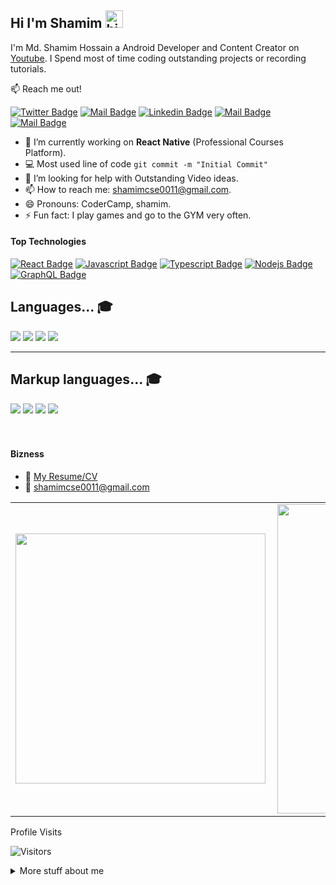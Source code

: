 ## Hi I'm Shamim <img src="https://user-images.githubusercontent.com/1303154/88677602-1635ba80-d120-11ea-84d8-d263ba5fc3c0.gif" width="28px" alt="hi">

I'm Md. Shamim Hossain a Android Developer and Content Creator on [Youtube](https://youtube.com/codercamp). I Spend most of time coding outstanding projects or recording tutorials.

:mailbox: Reach me out!

[![Twitter Badge](https://img.shields.io/badge/-@shamimcse-1ca0f1?style=flat&labelColor=1ca0f1&logo=twitter&logoColor=white&link=https://twitter.com/md_shamimcse)](https://twitter.com/md_shamimcse) [![Mail Badge](https://img.shields.io/badge/-CoderCamp-e74c3c?style=flat&labelColor=e74c3c&logo=youtube&logoColor=white)](https://youtube.com/CoderCamp) [![Linkedin Badge](https://img.shields.io/badge/-shamim-0e76a8?style=flat&labelColor=0e76a8&logo=linkedin&logoColor=white)](https:www.linkedin.com/in/md-shamim-hossain-0b4a75174/) [![Mail Badge](https://img.shields.io/badge/-@shamimmcse1-e84393?style=flat&labelColor=e84393&logo=instagram&logoColor=white)](https://www.instagram.com/shamimcse0011/) [![Mail Badge](https://img.shields.io/badge/-shamim-c0392b?style=flat&labelColor=c0392b&logo=gmail&logoColor=white)](mailto:mdshamimh529@gmail.com)

<!-- TODO: Add last video link -->

- 🔭 I’m currently working on **React Native** (Professional Courses Platform).
- :computer: Most used line of code `git commit -m "Initial Commit"`
- 🤔 I’m looking for help with Outstanding Video ideas.
- 📫 How to reach me: shamimcse0011@gmail.com.
- 😄 Pronouns: CoderCamp, shamim.
- ⚡ Fun fact: I play games and go to the GYM very often.

#### Top Technologies

<!-- TODO: Make technologies links takes you to repositories -->

[![React Badge](https://img.shields.io/badge/-React-61DBFB?style=for-the-badge&labelColor=black&logo=react&logoColor=61DBFB)](#) [![Javascript Badge](https://img.shields.io/badge/-Javascript-F0DB4F?style=for-the-badge&labelColor=black&logo=javascript&logoColor=F0DB4F)](#) [![Typescript Badge](https://img.shields.io/badge/-Typescript-007acc?style=for-the-badge&labelColor=black&logo=typescript&logoColor=007acc)](#) [![Nodejs Badge](https://img.shields.io/badge/-Nodejs-3C873A?style=for-the-badge&labelColor=black&logo=node.js&logoColor=3C873A)](#) [![GraphQL Badge](https://img.shields.io/badge/-GraphQl-e535ab?style=for-the-badge&labelColor=black&logo=node.js&logoColor=e535ab)](#)

## Languages... :mortar_board:

<div>
<img src= "https://img.shields.io/static/v1?label=C&message=%20&color=success"> 
<img src= "https://img.shields.io/static/v1?label=C%2B%2B&message=%20&color=success"> 
<img src= "https://img.shields.io/static/v1?label=Java&message=%20&color=success"> 
<img src= "https://img.shields.io/static/v1?label=JavaScript&message=%20&color=success">
</div>
<hr>

## Markup languages... :mortar_board:

<div>
<img src= "https://img.shields.io/static/v1?label=HTML&message=%20&color=success">
<img src= "https://img.shields.io/static/v1?label=CSS&message=%20&color=success">
<img src= "https://img.shields.io/static/v1?label=SCSS&message=%20&color=success">
<img src= "https://img.shields.io/static/v1?label=XML&message=%20&color=success">
</div>


<br />
<br />

#### Bizness
- :paperclip: [My Resume/CV](https://github.com/shamimcse1/shamimcse1/blob/master/resumes/resume%20v1.0.pdf)
- :email: shamimcse0011@gmail.com


<center>
<table>
  <tr>
      <td><img width="400px" align="left" src="https://github-readme-stats.vercel.app/api/top-langs/?username=shamimcse1&hide=html&layout=compact" /></td>
      <td><img width="495px" align="left" src="https://github-readme-stats.vercel.app/api?username=shamimcse1&theme=tokyonight" /></td>
  </tr>   
</table>
</center



#### Profile Visits 

![Visitors](https://visitor-badge.glitch.me/badge?page_id=shamimcse1.shamimcse1)


<details>
<summary>
  More stuff about me
</summary>

<br >

I love sharing knowledge and putting tutorials, courses and posts together for helping other developers, and tjat's why CoderOne Youtube Channel exists!

#### What is CoderCamp?

CoderCamp is a youtube channel for learning Web/Mobile development, coding and design. Including new technologies and frameworks and anything really related to development world.

#### Coding Stats

<!--START_SECTION:waka-->
```text
Java         15 hrs 41 mins  ████████████████████▓░░░░   82.29 % 
CSS          1 hr 50 mins    ██▒░░░░░░░░░░░░░░░░░░░░░░   09.61 % 
HTML         1 hr 27 mins    ██░░░░░░░░░░░░░░░░░░░░░░░   07.63 % 
C            2 mins          ░░░░░░░░░░░░░░░░░░░░░░░░░   00.25 % 
C++          2 mins          ░░░░░░░░░░░░░░░░░░░░░░░░░   00.19 % 
```
<!--END_SECTION:waka-->

#### Github Stats

![Ipenywis's github stats](https://github-readme-stats.vercel.app/api?username=shamimcse1&count_private=true&theme=tokyonight&hide=contribs,prs)

</details>


[reactplaylist]: https://www.youtube.com/watch?v=KxXXEL-k47Y&list=PLvXDmnBbOF7RnYiZvDwl2Pzcs2kfi10wd
[vscodetutorial]: https://www.youtube.com/watch?v=Bkie2ai8qeE&t=8s
[htmltutorial]: https://www.youtube.com/watch?v=VK6MXVxOsws&t=27s
[javascripttutorial]: https://www.youtube.com/watch?v=D-LHKvmX37E
